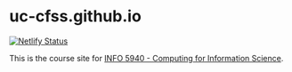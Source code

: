 # uc-cfss.github.io

[![Netlify Status](https://api.netlify.com/api/v1/badges/cf692dcf-fe41-405d-abb3-55e1cae03cfe/deploy-status)](https://app.netlify.com/sites/info5940/deploys)

This is the course site for [INFO 5940 - Computing for Information Science](https://info5940.netlify.app).
